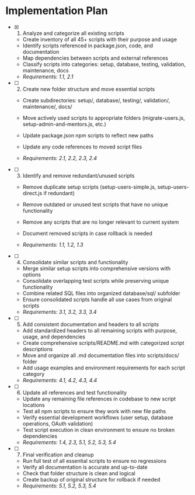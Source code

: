 # Implementation Plan

- [x] 1. Analyze and categorize all existing scripts


  - Create inventory of all 45+ scripts with their purpose and usage
  - Identify scripts referenced in package.json, code, and documentation
  - Map dependencies between scripts and external references
  - Classify scripts into categories: setup, database, testing, validation, maintenance, docs
  - _Requirements: 1.1, 2.1_



- [ ] 2. Create new folder structure and move essential scripts
  - Create subdirectories: setup/, database/, testing/, validation/, maintenance/, docs/
  - Move actively used scripts to appropriate folders (migrate-users.js, setup-admin-and-mentors.js, etc.)
  - Update package.json npm scripts to reflect new paths


  - Update any code references to moved script files
  - _Requirements: 2.1, 2.2, 2.3, 2.4_

- [ ] 3. Identify and remove redundant/unused scripts
  - Remove duplicate setup scripts (setup-users-simple.js, setup-users-direct.js if redundant)


  - Remove outdated or unused test scripts that have no unique functionality
  - Remove any scripts that are no longer relevant to current system
  - Document removed scripts in case rollback is needed
  - _Requirements: 1.1, 1.2, 1.3_



- [ ] 4. Consolidate similar scripts and functionality
  - Merge similar setup scripts into comprehensive versions with options
  - Consolidate overlapping test scripts while preserving unique functionality
  - Combine related SQL files into organized database/sql/ subfolder
  - Ensure consolidated scripts handle all use cases from original scripts
  - _Requirements: 3.1, 3.2, 3.3, 3.4_

- [ ] 5. Add consistent documentation and headers to all scripts
  - Add standardized headers to all remaining scripts with purpose, usage, and dependencies
  - Create comprehensive scripts/README.md with categorized script descriptions
  - Move and organize all .md documentation files into scripts/docs/ folder
  - Add usage examples and environment requirements for each script category
  - _Requirements: 4.1, 4.2, 4.3, 4.4_

- [ ] 6. Update all references and test functionality
  - Update any remaining file references in codebase to new script locations
  - Test all npm scripts to ensure they work with new file paths
  - Verify essential development workflows (user setup, database operations, OAuth validation)
  - Test script execution in clean environment to ensure no broken dependencies
  - _Requirements: 1.4, 2.3, 5.1, 5.2, 5.3, 5.4_

- [ ] 7. Final verification and cleanup
  - Run full test of all essential scripts to ensure no regressions
  - Verify all documentation is accurate and up-to-date
  - Check that folder structure is clean and logical
  - Create backup of original structure for rollback if needed
  - _Requirements: 5.1, 5.2, 5.3, 5.4_